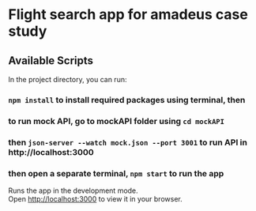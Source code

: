 # Flight search app for amadeus case study

## Available Scripts

In the project directory, you can run:

### `npm install` to install required packages using terminal, then

### to run mock API, go to mockAPI folder using `cd mockAPI`
### then `json-server --watch mock.json --port 3001` to run API in http://localhost:3000
### then open a separate terminal, `npm start` to run the app

Runs the app in the development mode.\
Open [http://localhost:3000](http://localhost:3000) to view it in your browser.
